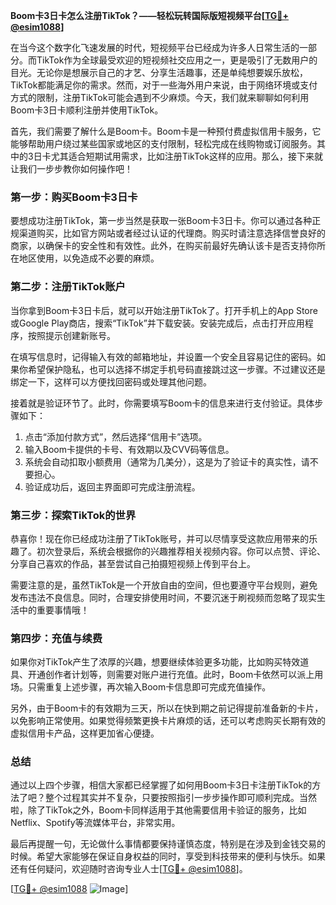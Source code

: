 **Boom卡3日卡怎么注册TikTok？——轻松玩转国际版短视频平台[[TG💪+ @esim1088](https://t.me/s/esim1088)]**

在当今这个数字化飞速发展的时代，短视频平台已经成为许多人日常生活的一部分。而TikTok作为全球最受欢迎的短视频社交应用之一，更是吸引了无数用户的目光。无论你是想展示自己的才艺、分享生活趣事，还是单纯想要娱乐放松，TikTok都能满足你的需求。然而，对于一些海外用户来说，由于网络环境或支付方式的限制，注册TikTok可能会遇到不少麻烦。今天，我们就来聊聊如何利用Boom卡3日卡顺利注册并使用TikTok。

首先，我们需要了解什么是Boom卡。Boom卡是一种预付费虚拟信用卡服务，它能够帮助用户绕过某些国家或地区的支付限制，轻松完成在线购物或订阅服务。其中的3日卡尤其适合短期试用需求，比如注册TikTok这样的应用。那么，接下来就让我们一步步教你如何操作吧！

### **第一步：购买Boom卡3日卡**
要想成功注册TikTok，第一步当然是获取一张Boom卡3日卡。你可以通过各种正规渠道购买，比如官方网站或者经过认证的代理商。购买时请注意选择信誉良好的商家，以确保卡的安全性和有效性。此外，在购买前最好先确认该卡是否支持你所在地区使用，以免造成不必要的麻烦。

### **第二步：注册TikTok账户**
当你拿到Boom卡3日卡后，就可以开始注册TikTok了。打开手机上的App Store或Google Play商店，搜索“TikTok”并下载安装。安装完成后，点击打开应用程序，按照提示创建新账号。

在填写信息时，记得输入有效的邮箱地址，并设置一个安全且容易记住的密码。如果你希望保护隐私，也可以选择不绑定手机号码直接跳过这一步骤。不过建议还是绑定一下，这样可以方便找回密码或处理其他问题。

接着就是验证环节了。此时，你需要填写Boom卡的信息来进行支付验证。具体步骤如下：

1. 点击“添加付款方式”，然后选择“信用卡”选项。
2. 输入Boom卡提供的卡号、有效期以及CVV码等信息。
3. 系统会自动扣取小额费用（通常为几美分），这是为了验证卡的真实性，请不要担心。
4. 验证成功后，返回主界面即可完成注册流程。

### **第三步：探索TikTok的世界**
恭喜你！现在你已经成功注册了TikTok账号，并可以尽情享受这款应用带来的乐趣了。初次登录后，系统会根据你的兴趣推荐相关视频内容。你可以点赞、评论、分享自己喜欢的作品，甚至尝试自己拍摄短视频上传到平台上。

需要注意的是，虽然TikTok是一个开放自由的空间，但也要遵守平台规则，避免发布违法不良信息。同时，合理安排使用时间，不要沉迷于刷视频而忽略了现实生活中的重要事情哦！

### **第四步：充值与续费**
如果你对TikTok产生了浓厚的兴趣，想要继续体验更多功能，比如购买特效道具、开通创作者计划等，则需要对账户进行充值。此时，Boom卡依然可以派上用场。只需重复上述步骤，再次输入Boom卡信息即可完成充值操作。

另外，由于Boom卡的有效期为三天，所以在快到期之前记得提前准备新的卡片，以免影响正常使用。如果觉得频繁更换卡片麻烦的话，还可以考虑购买长期有效的虚拟信用卡产品，这样更加省心便捷。

### **总结**
通过以上四个步骤，相信大家都已经掌握了如何用Boom卡3日卡注册TikTok的方法了吧？整个过程其实并不复杂，只要按照指引一步步操作即可顺利完成。当然啦，除了TikTok之外，Boom卡同样适用于其他需要信用卡验证的服务，比如Netflix、Spotify等流媒体平台，非常实用。

最后再提醒一句，无论做什么事情都要保持谨慎态度，特别是在涉及到金钱交易的时候。希望大家能够在保证自身权益的同时，享受到科技带来的便利与快乐。如果还有任何疑问，欢迎随时咨询专业人士[[TG💪+ @esim1088](https://t.me/s/esim1088)]。

[[TG💪+ @esim1088](https://t.me/s/esim1088) ![Image](https://i.postimg.cc/4NQfJmqS/Snipaste-2025-05-13-00-14-12.png)]